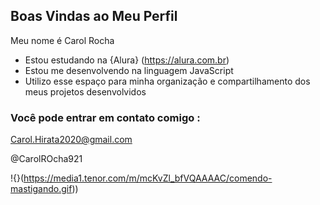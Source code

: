 ## Boas Vindas ao Meu Perfil

Meu nome é Carol Rocha

- Estou estudando na {Alura} (https://alura.com.br)
- Estou me desenvolvendo na linguagem JavaScript
- Utilizo esse espaço para minha organização e compartilhamento dos meus projetos desenvolvidos

### Você pode entrar em contato comigo :

Carol.Hirata2020@gmail.com

@CarolROcha921

!{}(https://media1.tenor.com/m/mcKvZl_bfVQAAAAC/comendo-mastigando.gif))

